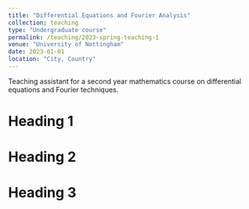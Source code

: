 ```yaml
---
title: "Differential Equations and Fourier Analysis"
collection: teaching
type: "Undergraduate course"
permalink: /teaching/2023-spring-teaching-1
venue: "University of Nottingham"
date: 2023-01-01
location: "City, Country"
---
```


Teaching assistant for a second year mathematics course on differential equations
and Fourier techniques.

Heading 1
======

Heading 2
======

Heading 3
======
